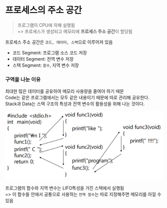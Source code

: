 # 프로세스의 주소 공간
> 프로그램이 CPU에 의해 실행됨      
> => 프로세스가 생성되고 메모리에 **프로세스 주소 공간**이 할당됨

프로세스 주소 공간은 `코드, 데이터, 스택`으로 이루어져 있음 

- 코드 Segment: 프로그램 소스 코드 저장
- 데이터 Segment: 전역 변수 저장
- 스택 Segment: `함수`, 지역 변수 저장

### 구역을 나눈 이유
최대한 많은 데이터를 공유하여 메모리 사용량을 줄여야 하기 때문      
Code는 같은 프로그램에서는 모두 같은 내용이기 때문에 따로 관리해 공유한다.      
Stack과 Data는 스택 구조의 특성과 전역 변수의 활용성을 위해 나눈 것이다.

![img.png](../resource/code.png)

프로그램의 함수와 지역 변수는 LIFO특성을 가진 스택에서 실행됨       
=> 이 함수들 안에서 공통으로 사용하는 `전역 함수`는 따로 지정해주면 메모리를 아낄 수 있음